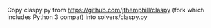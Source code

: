 Copy claspy.py from https://github.com/jthemphill/claspy (fork which includes Python 3 compat) into solvers/claspy.py
